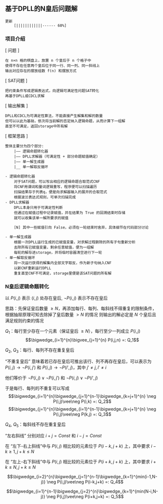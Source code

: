 ## 基于DPLL的N皇后问题解

```
更新
    [||||||||||||------ 60%]
```

### 项目介绍

[ 问题 ]

```
在 n×n 格的棋盘上，放置 n 个皇后于 n 个格子中
使得不存在任意两个皇后位于同一行、同一列、同一斜线上
输出对应存在的摆放组数 f(n) 和摆放方式
```

[ SAT问题 ]

```
把约束条件写成逻辑表达式，向逻辑可满足性问题SAT转化
再基于DPLL或CDCL求解
```

[ 输出解集 ]

```
DPLL和CDCL为可满足性算法，不能直接产生解集和解的数量
但可以以此为基础，依次将当前解的否定纳入逻辑命题，从而计算下一组解
直至不可满足，返回storage中所有解
```

[ 框架思路 ]

```
整体主要分为四个部分:
    |—— 逻辑命题转化器
    |—— DPLL求解器（可满足性 + 部分命题赋值确定）
    |—— 单一解生成器
    |__ 单一解取反循环
```
```
- 逻辑命题转化器
    对于SAT问题，可以写出相应的逻辑命题合取范式CNF
    将CNF用谓词和量词逻辑重写，程序便可以扫描遍历
    扫描结果存于列表q，便是向求解器输入的展开的合取范式
    根据波兰表达式规则，可单次扫描完成
- DPLL求解器
    DPLL本身只用于可满足性判断
    但通过在赋值过程中记录赋值，并在结果为 True 的回溯结束时存储
    就可以收集该单一解所要求的赋值
    
    [N] 其中一些赋值引向 False，必须在一轮结束时舍弃，具体细节在代码部分讨论

- 单一解生成器
    根据一次DPLL运行生成的已赋值变量，对求解过程删除的所有子句重新分析
    去除所有已赋值变量，剩余任意赋值，便为一组解
    每轮的解存进storage，并将临时容器清空进行下一轮
- 单一解取反循环
    将一次运行获得的解集内全部文字取反，作为新子句纳入CNF
    以新CNF重新运行DPLL
    重复直至CNF不可满足，storage里便是该SAT问题的所有解
```

### N皇后逻辑命题转化

以 $P(i,j)$ 表示 $(i,j)$ 处存在皇后, $\neg P(i,j)$ 表示不存在皇后

思路：先保证皇后数量 $\geq N$，再添加每行、每列、每斜线不得重复的限制条件，根据抽屉原理可知去除掉了皇后数量 $> N$ 的情况
则输出的解必定是 $N$ 个皇后且满足规则约束的情况

$Q_1$：每行至少存在一个元素（保证皇后 $\geq N$），每行至少一列成立 $P(i,j)$
$$\bigwedge_{i=1}^{n}\bigvee_{j=1}^{n} P(i,j,n) =: Q_1$$

$Q_2$, $Q_3$：每行、每列不存在重复皇后

“不重复皇后” 意味着若已存在皇后可推出该行、列不再存在皇后，可以表示为 $P(i,j)\rightarrow\neg P(i,j')$ 和 $P(i,j)\rightarrow\neg P(i',j)$，其中 $j' \neq j, i' \neq i$

他们等价于 $\neg P(i,j)\vee\neg P(i,j')$ 和 $\neg P(i,j)\vee\neg P(i',j)$

于是每行、每列的不重复可以写成
$$\bigwedge_{i=1}^{n}\bigwedge_{j=1}^{n-1}\bigwedge_{k=j+1}^{n} \neg P(i,j)\vee\neg P(i,k) =: Q_2$$
$$\bigwedge_{j=1}^{n}\bigwedge_{i=1}^{n-1}\bigwedge_{k=j+1}^{n} \neg P(i,j)\vee\neg P(k,j) =: Q_3$$

$Q_4$, $Q_5$：每斜线不存在重复皇后

“左右斜线” 分别对应 $i+j = Const$ 和 $i-j = Const$

在 “左下-右上斜线”中与 $P(i,j)$ 相比较的元素位于 $P(i-k,j+k)$ 上，其中要求 $i-k\geq 1, j+k\leq N$

在 “左上-右下斜线”中与 $P(i,j)$ 相比较的元素位于 $P(i+k,j+k)$ 上，其中要求 $i+k\leq N, j+k\leq N$

$$\bigwedge_{i=2}^{n}\bigwedge_{j=1}^{n-1}\bigwedge_{k=1}^{min(i-1,N-j)} \neg P(i,j)\vee\neg P(i-k,j+k) =: Q_4$$

$$\bigwedge_{i=1}^{n-1}\bigwedge_{j=2}^{n}\bigwedge_{k=1}^{min(N-i,N-j)} \neg P(i,j)\vee\neg P(i+k,j+k) =: Q_5$$
